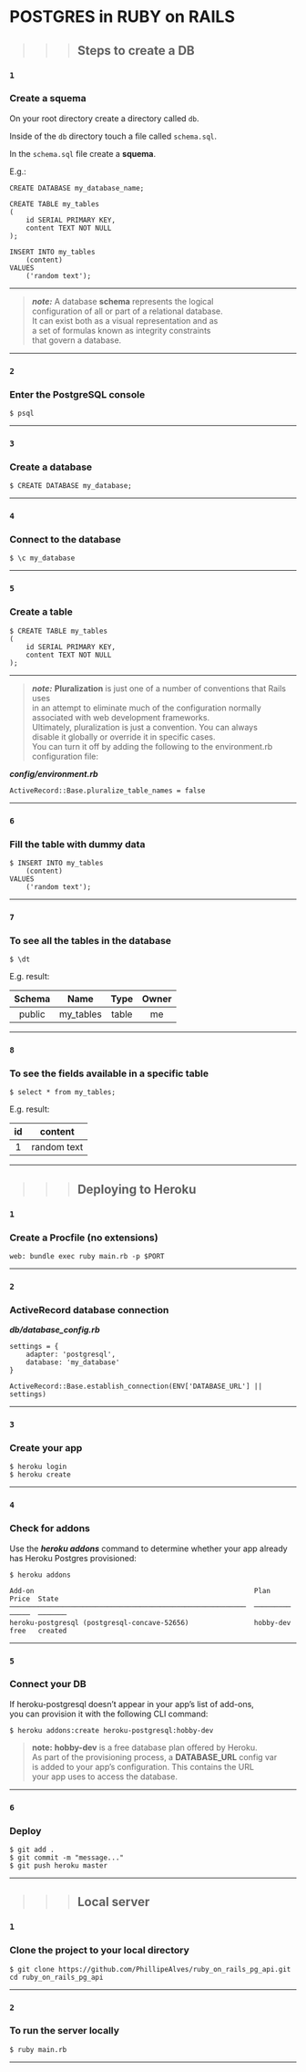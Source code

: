 # POSTGRES in RUBY on RAILS

>>>## Steps to create a DB


### `1`

### Create a squema

On your root directory create a directory called `db`. 

Inside of the `db` directory touch a file called `schema.sql`.

In the `schema.sql` file create a **squema**.

E.g.:

```
CREATE DATABASE my_database_name;

CREATE TABLE my_tables
(
    id SERIAL PRIMARY KEY,
    content TEXT NOT NULL
);

INSERT INTO my_tables
    (content)
VALUES
    ('random text');

```
---
> **_note:_** A database **schema** represents the logical <br/>
 configuration of all or part of a relational database.<br/>
It can exist both as a visual representation and as  <br/> 
a set of formulas known as integrity constraints <br/> 
that govern a database. 

---

### `2`

### Enter the PostgreSQL console

```
$ psql
```
---

### `3`

### Create a database

```
$ CREATE DATABASE my_database;
```
---

### `4`

### Connect to the database

```
$ \c my_database
```

---

### `5`

### Create a table

```
$ CREATE TABLE my_tables
(
    id SERIAL PRIMARY KEY,
    content TEXT NOT NULL
);
```

---
> **_note:_**  **Pluralization** is just one of a number of conventions that Rails uses <br/> 
in an attempt to eliminate much of the configuration normally <br/>
associated with web development frameworks. <br/>
Ultimately, pluralization is just a convention. You can always <br/>
disable it globally or override it in specific cases. <br/>
You can turn it off by adding the following to the environment.rb configuration file:

**_config/environment.rb_**

```
ActiveRecord::Base.pluralize_table_names = false 
```

---

### `6`

### Fill the table with dummy data

```
$ INSERT INTO my_tables
    (content)
VALUES
    ('random text');
```

---

### `7`

### To see all the tables in the database


```
$ \dt
```

E.g. result:
          
| Schema |    Name   | Type  |  Owner  |
| :----: | :-------: | :---: | :-----: |
| public | my_tables | table |   me    |

--- 

### `8`

### To see the fields available in a specific table

```
$ select * from my_tables;
```

E.g. result:

|  id |   content    |
| :-: | :----------: | 
|  1  |  random text |

---

>>>## Deploying to Heroku

### `1`

### Create a Procfile (no extensions)

```
web: bundle exec ruby main.rb -p $PORT
```
---

### `2`

### ActiveRecord database connection

***db/database_config.rb***

```
settings = {
    adapter: 'postgresql',
    database: 'my_database'
}

ActiveRecord::Base.establish_connection(ENV['DATABASE_URL'] || settings)
```
---

### `3`

### Create your app

```
$ heroku login
$ heroku create
```
---

### `4`

### Check for addons

Use the **_heroku addons_** command to determine whether your app already </br>
has Heroku Postgres provisioned:

```
$ heroku addons

Add-on                                                      Plan       Price  State
──────────────────────────────────────────────────────────  ─────────  ─────  ───────
heroku-postgresql (postgresql-concave-52656)                hobby-dev  free   created
```
---

### `5`

### Connect your DB

If heroku-postgresql doesn’t appear in your app’s list of add-ons, </br>
you can provision it with the following CLI command:

```
$ heroku addons:create heroku-postgresql:hobby-dev
```

> **note:** **hobby-dev** is a free database plan offered by Heroku. </br>
As part of the provisioning process, a **DATABASE_URL** config var </br>
is added to your app’s configuration. This contains the URL </br>
your app uses to access the database.

---

### `6`

### Deploy

```
$ git add .
$ git commit -m "message..."
$ git push heroku master
```
---


>>>## Local server


### `1`

### Clone the project to your local directory

```
$ git clone https://github.com/PhillipeAlves/ruby_on_rails_pg_api.git cd ruby_on_rails_pg_api
```
---

### `2`

### To run the server locally

```
$ ruby main.rb
```
---





